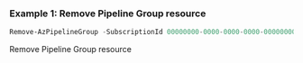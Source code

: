 ### Example 1: Remove Pipeline Group resource
```powershell
Remove-AzPipelineGroup -SubscriptionId 00000000-0000-0000-0000-000000000000 -ResourceGroupName kubetest -Name testgroup
```

Remove Pipeline Group resource